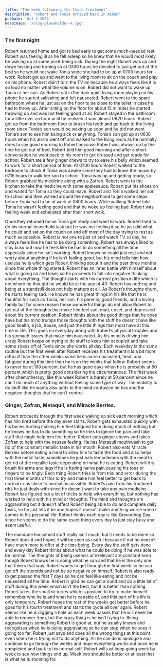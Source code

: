 ```yaml
---
title: 'The week following the third treatment'
description: 'Robert and Tonia arrived back in Aiken'
pubDate: 'Oct 3 2023'
heroImage: '/blog-placeholder-4.jpg'
---
```


### The first night

Robert returned home and got to bed early to get some much-needed rest. Robert was feeling ill as he fell asleep so he knew that he would most likely be waking up at some point being sick. During the night Robert was up and down tossing and turning so at 0300 hours he decided to just get out of the bed so he would not wake Tonia since she had to be up at 0700 hours for work. Robert got up and went to the living room to sit on the couch and play on his phone. Robert didn’t turn the TV on because he always feels like it is so loud no matter what the volume is on. Robert did not want to wake up Tonia or her son. As Robert sat in the dark quiet living room playing on his phone he started salivating and felt nauseated. Robert went to the spare bathroom where he just sat on the floor to be close to the toilet in case he had to throw up. After sitting on the floor for about 15 minutes he started throwing up and was not feeling good at all. Robert stayed in the bathroom for a little over an hour until he realized it was almost 0620 hours. Robert got up from the bathroom floor to brush his teeth and go back to the living room since Tonia’s son would be waking up soon and he did not want Tonia’s son to see him being sick or anything. Tonia’s son got up at 0630 hours when his alarm went off and walked to the living room as he normally does to say good morning to Robert because Robert was always up by the time he got out of bed. Robert told him good morning and after a short conversation he went back to his room to get dressed and get ready for school. Robert ate a few ginger chews to try to ease his belly which seemed to work for a short period of time. At 0700 hours Robert walked to the bedroom to check if Tonia was awake since they had to leave the house by 0715 hours to walk her son to school. Tonia was up and getting ready, so Robert grabbed his medicine along with a Zofran. Robert went to the kitchen to take the medicine with some applesauce. Robert put his shoes on and waited for Tonia so they could leave. Robert and Tonia walked her son to school and then walked around the neighborhood to get some steps before Tonia had to be at work at 0800 hours. While walking Robert told Tonia he wasn’t feeling good and that he woke up feeling bad. Robert was feeling weak and exhausted after their short walk.

Once they returned home Tonia got ready and went to work. Robert tried to do his normal household task but he was not feeling it so he just did what he could and sat on the couch on and off most of the day trying to rest as much as possible. Robert is not one to just sit and watch TV all day, he always feels like he has to be doing something. Robert has always liked to stay busy but now he feels like he has to do something all the time especially since he isn’t working. Robert knows he could just rest and not worry about anything if he isn’t feeling good, but his mind tells him how useless he is which gets Robert thinking about it and the past three months since this whole thing started. Robert has an inner battle with himself about what is going on and loses so he proceeds to fall into negative thinking about everything. The thought starts with his current position in life which is not where he thought he would be at the age of 40. Robert has nothing and being at a standstill does not help matters at all. As Robert’s thoughts churn, he starts feeling sad. He knows he has great things in his life that he is thankful for such as Tonia, her son, his parents, good friends, and a loving family but for some reason those wonderful things do not allow Robert to get out of the thoughts that make him feel sad, mad, upset, and depressed about his current position. Robert thinks about the good things that he does have but his mind trumps those thoughts with the stuff he doesn’t have like good health, a job, house, and just the little things that most have at this time in life. This goes on everyday along with Robert’s physical troubles and his stomach issues that make him nauseated. As his mind is driving him crazy Robert keeps on trying to do stuff to keep him occupied and take some stress off of Tonia since she works all day. Each weekday is the same routine but the first week after Robert receives his treatment it is a bit more difficult than the other weeks since he is more nauseated, tired, and fatigued during this time than he is on the weeks that follow. Robert seems to never be at 100 percent, but he has good days when he is probably at 80 percent which is pretty good considering the circumstances. The first week after chemotherapy, like this week Robert is barely at 50 percent since he can’t do much of anything without feeling some type of way. The inability to do stuff like he wants also adds to the mind confusion he has and the negative thoughts that he can’t control.

### Ginger, Zofran, Metaquil, and Miracle Berries.

Robert proceeds through the first week waking up sick each morning which has him tired before the day even starts. Robert gets exhausted quickly with his bones hurting making him feel fatigued from doing much of nothing but he knows he has to do something so he tries to ignore the pain and take stuff that might help him feel better. Robert eats ginger chews and takes Zofran to help with the nausea feeling. He has Metaquil mouthwash to get rid of the constant metallic taste in his mouth. Robert also eats Miracle Berries before eating a meal to allow him to taste the food and also helps with the metal taste, sometimes he just eats lemonheads with the meal to get rid of the metallic taste depending on what he is eating. Robert will dry brush his arms and legs if he is having nerve pain causing his toes or fingers to be tingly. Each thing Robert tries is from trial and error during the first three months of this to try and make him feel better to get back to normal or as close to normal as possible. Robert’s pain from his fractured ribs he just deals with since he doesn’t want to take any pain medicine. Robert has figured out a lot of tricks to help with everything, but nothing has worked to help with his mind or thoughts. The mind and thoughts are aggravating but it doesn’t affect Robert being able to do and complete daily tasks, so he just lets it be and hopes it doesn’t make anything worse when it comes to his personal life. Robert thinks each day is like Groundhog Day since he seems to do the same exact thing every day to just stay busy and seem useful.

The mundane household stuff really isn’t much, but it needs to be done so Robert does it and hopes it will be seen as useful because if not he doesn’t have much more to offer at the time being. Every day the stuff gets done and every day Robert thinks about what he could be doing if he was able to be normal. The thoughts of being useless or irrelevant are constant even though Robert knows he is doing what he can and that he is the only one that thinks that way. Robert wants to get through the first week so he can get off the steroids and not be so negative on himself. Robert is also ready to get passed the first 7 days so he can feel like eating and not be nauseated all the time. Robert is glad he can get around and do a little bit of stuff during this week which isn’t the best, but it is better than nothing. Robert takes the small victories which is positive to try to make himself remember who he is and what he is capable of, and this part of his life is only temporary. Robert hopes the rest of the weeks get better before he goes for his fourth treatment and starts the cycle all over again. Robert seems like he is digging a hole as each week passes that he will never be able to recover from, but the crazy thing is he isn’t trying to. Being aggravating is something Robert is good at, but he usually knows and recognizes when he is being aggravating so he can stop when he sees it going too far. Robert just says and does all the wrong things at this point even when he is trying not to do anything. All he can do is apologize and continue to go through the weeks and hope everything works out once he is completed and back to his normal self. Robert will just keep going week by week to see how things end up. Week two should be better or at least that is what he is shooting for.
